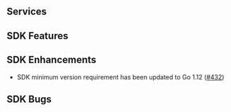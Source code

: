 Services
---

SDK Features
---

SDK Enhancements
---
* SDK minimum version requirement has been updated to Go 1.12 ([#432](https://github.com/aws/aws-sdk-go-v2/pull/432))

SDK Bugs
---

